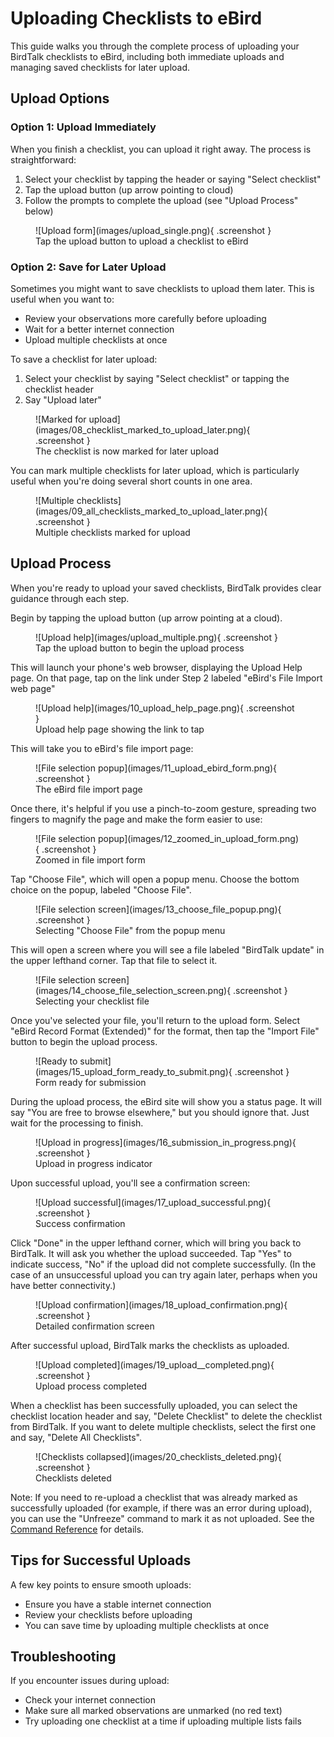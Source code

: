 # Uploading Checklists to eBird

This guide walks you through the complete process of uploading your BirdTalk checklists to eBird, including both immediate uploads and managing saved checklists for later upload.

## Upload Options

### Option 1: Upload Immediately

When you finish a checklist, you can upload it right away. The process is straightforward:

1. Select your checklist by tapping the header or saying "Select checklist"
2. Tap the upload button (up arrow pointing to cloud)
3. Follow the prompts to complete the upload (see "Upload Process" below)

<figure markdown>
  ![Upload form](images/upload_single.png){ .screenshot }
  <figcaption>Tap the upload button to upload a checklist to eBird</figcaption>
</figure>

### Option 2: Save for Later Upload

Sometimes you might want to save checklists to upload them later. This is useful when you want to:

- Review your observations more carefully before uploading
- Wait for a better internet connection
- Upload multiple checklists at once

To save a checklist for later upload:

1. Select your checklist by saying "Select checklist" or tapping the checklist header
2. Say "Upload later"

<figure markdown>
  ![Marked for upload](images/08_checklist_marked_to_upload_later.png){ .screenshot }
  <figcaption>The checklist is now marked for later upload</figcaption>
</figure>

You can mark multiple checklists for later upload, which is particularly useful when you're doing several short counts in one area.

<figure markdown>
  ![Multiple checklists](images/09_all_checklists_marked_to_upload_later.png){ .screenshot }
  <figcaption>Multiple checklists marked for upload</figcaption>
</figure>

## Upload Process

When you're ready to upload your saved checklists, BirdTalk provides clear guidance through each step.

Begin by tapping the upload button (up arrow pointing at a cloud).

<figure markdown>
  ![Upload help](images/upload_multiple.png){ .screenshot }
  <figcaption>Tap the upload button to begin the upload process</figcaption>
</figure>

This will launch your phone's web browser, displaying the Upload Help page. On that page, tap on the link under Step 2 labeled "eBird's File Import web page"

<figure markdown>
  ![Upload help](images/10_upload_help_page.png){ .screenshot }
  <figcaption>Upload help page showing the link to tap</figcaption>
</figure>

This will take you to eBird's file import page:

<figure markdown>
  ![File selection popup](images/11_upload_ebird_form.png){ .screenshot }
  <figcaption>The eBird file import page</figcaption>
</figure>

Once there, it's helpful if you use a pinch-to-zoom gesture, spreading two fingers to magnify the page and make the form easier to use:

<figure markdown>
  ![File selection popup](images/12_zoomed_in_upload_form.png){ .screenshot }
  <figcaption>Zoomed in file import form</figcaption>
</figure>

Tap "Choose File", which will open a popup menu. Choose the bottom choice on the popup, labeled "Choose File".

<figure markdown>
  ![File selection screen](images/13_choose_file_popup.png){ .screenshot }
  <figcaption>Selecting "Choose File" from the popup menu</figcaption>
</figure>

This will open a screen where you will see a file labeled "BirdTalk update" in the upper lefthand corner. Tap that file to select it.

<figure markdown>
  ![File selection screen](images/14_choose_file_selection_screen.png){ .screenshot }
  <figcaption>Selecting your checklist file</figcaption>
</figure>

Once you've selected your file, you'll return to the upload form. Select "eBird Record Format (Extended)" for the format, then tap the "Import File" button to begin the upload process.

<figure markdown>
  ![Ready to submit](images/15_upload_form_ready_to_submit.png){ .screenshot }
  <figcaption>Form ready for submission</figcaption>
</figure>

During the upload process, the eBird site will show you a status page. It will say "You are free to browse elsewhere," but you should ignore that. Just wait for the processing to finish.

<figure markdown>
  ![Upload in progress](images/16_submission_in_progress.png){ .screenshot }
  <figcaption>Upload in progress indicator</figcaption>
</figure>

Upon successful upload, you'll see a confirmation screen:

<figure markdown>
  ![Upload successful](images/17_upload_successful.png){ .screenshot }
  <figcaption>Success confirmation</figcaption>
</figure>

Click "Done" in the upper lefthand corner, which will bring you back to BirdTalk. It will ask you whether the upload succeeded. Tap "Yes" to indicate success, "No" if the upload did not complete successfully. (In the case of an unsuccessful upload you can try again later, perhaps when you have better connectivity.)

<figure markdown>
  ![Upload confirmation](images/18_upload_confirmation.png){ .screenshot }
  <figcaption>Detailed confirmation screen</figcaption>
</figure>

After successful upload, BirdTalk marks the checklists as uploaded.

<figure markdown>
  ![Upload completed](images/19_upload__completed.png){ .screenshot }
  <figcaption>Upload process completed</figcaption>
</figure>

When a checklist has been successfully uploaded, you can select the checklist location header and say, "Delete Checklist" to delete the checklist from BirdTalk. If you want to delete multiple checklists, select the first one and say, "Delete All Checklists".

<figure markdown>
  ![Checklists collapsed](images/20_checklists_deleted.png){ .screenshot }
  <figcaption>Checklists deleted</figcaption>
</figure>

Note: If you need to re-upload a checklist that was already marked as successfully uploaded (for example, if there was an error during upload), you can use the "Unfreeze" command to mark it as not uploaded. See the [Command Reference](commands/reference.md) for details.

## Tips for Successful Uploads

A few key points to ensure smooth uploads:

- Ensure you have a stable internet connection
- Review your checklists before uploading
- You can save time by uploading multiple checklists at once

## Troubleshooting

If you encounter issues during upload:

- Check your internet connection
- Make sure all marked observations are unmarked (no red text)
- Try uploading one checklist at a time if uploading multiple lists fails
